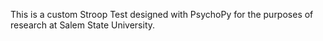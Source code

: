 This is a custom Stroop Test designed with PsychoPy for the purposes of research at Salem State University.